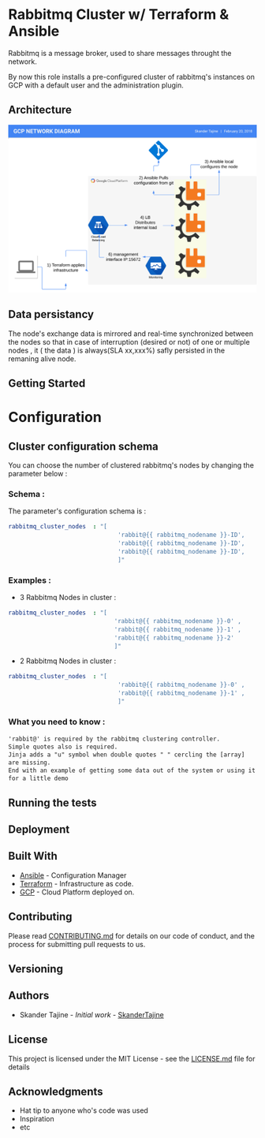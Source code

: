 # Rabbitmq Cluster w/ Terraform & Ansible

Rabbitmq is a message broker, used to share messages throught the network.

By now this role installs a pre-configured cluster of rabbitmq's instances on GCP with a default user and the administration plugin.

## Architecture
![alt text](https://github.com/skandertajine/rabbitmq-cluster/blob/master/architecture.png)
## Data persistancy 

The node's exchange data is mirrored and real-time synchronized between the nodes so that in case of interruption (desired or not) of one or multiple nodes , it ( the data ) is always(SLA xx,xxx%) safly persisted in the remaning alive node.


## Getting Started
# Configuration
  ## Cluster configuration schema
 
 You can choose the number of clustered rabbitmq's nodes by changing the parameter below :
### Schema :
The parameter's configuration schema is :
```yaml
rabbitmq_cluster_nodes  : "[
                               'rabbit@{{ rabbitmq_nodename }}-ID',
                               'rabbit@{{ rabbitmq_nodename }}-ID',
                               'rabbit@{{ rabbitmq_nodename }}-ID',
                               ]" 
 ```   
### Examples : 
 
- 3 Rabbitmq Nodes in cluster : 
 ```yaml     
rabbitmq_cluster_nodes  : "[
                               'rabbit@{{ rabbitmq_nodename }}-0' ,
                               'rabbit@{{ rabbitmq_nodename }}-1' ,
                               'rabbit@{{ rabbitmq_nodename }}-2'
                               ]"                                                                                                                                                    
```
- 2 Rabbitmq Nodes in cluster : 
```yaml
rabbitmq_cluster_nodes  : "[
                               'rabbit@{{ rabbitmq_nodename }}-0' ,
                               'rabbit@{{ rabbitmq_nodename }}-1' ,
                               ]" 
 ```
 
                             
### What you need to know :
```
'rabbit@' is required by the rabbitmq clustering controller.
Simple quotes also is required.
Jinja adds a "u" symbol when double quotes " " cercling the [array] are missing. 
End with an example of getting some data out of the system or using it for a little demo
 ```
## Running the tests
## Deployment

## Built With
* [Ansible](https://www.ansible.com) - Configuration Manager
* [Terraform](https://www.terraform.io) - Infrastructure as code.
* [GCP](https://rometools.github.io/rome/) - Cloud Platform deployed on.

## Contributing

Please read [CONTRIBUTING.md](https://gist.github.com/PurpleBooth/b24679402957c63ec426) for details on our code of conduct, and the process for submitting pull requests to us.

## Versioning

## Authors

* Skander Tajine - *Initial work* - [SkanderTajine](https://github.com/SkanderTajine)



## License

This project is licensed under the MIT License - see the [LICENSE.md](LICENSE.md) file for details

## Acknowledgments

* Hat tip to anyone who's code was used
* Inspiration
* etc

